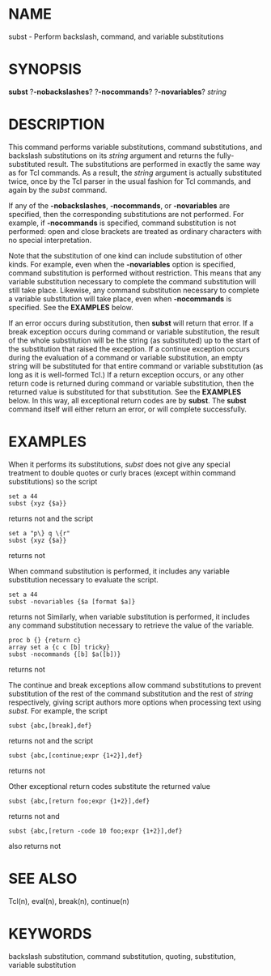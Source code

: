 # NAME

subst - Perform backslash, command, and variable substitutions

# SYNOPSIS

**subst** ?**-nobackslashes**? ?**-nocommands**? ?**-novariables**?
*string*

# DESCRIPTION

This command performs variable substitutions, command substitutions, and
backslash substitutions on its *string* argument and returns the
fully-substituted result. The substitutions are performed in exactly the
same way as for Tcl commands. As a result, the *string* argument is
actually substituted twice, once by the Tcl parser in the usual fashion
for Tcl commands, and again by the *subst* command.

If any of the **-nobackslashes**, **-nocommands**, or **-novariables**
are specified, then the corresponding substitutions are not performed.
For example, if **-nocommands** is specified, command substitution is
not performed: open and close brackets are treated as ordinary
characters with no special interpretation.

Note that the substitution of one kind can include substitution of other
kinds. For example, even when the **-novariables** option is specified,
command substitution is performed without restriction. This means that
any variable substitution necessary to complete the command substitution
will still take place. Likewise, any command substitution necessary to
complete a variable substitution will take place, even when
**-nocommands** is specified. See the **EXAMPLES** below.

If an error occurs during substitution, then **subst** will return that
error. If a break exception occurs during command or variable
substitution, the result of the whole substitution will be the string
(as substituted) up to the start of the substitution that raised the
exception. If a continue exception occurs during the evaluation of a
command or variable substitution, an empty string will be substituted
for that entire command or variable substitution (as long as it is
well-formed Tcl.) If a return exception occurs, or any other return code
is returned during command or variable substitution, then the returned
value is substituted for that substitution. See the **EXAMPLES** below.
In this way, all exceptional return codes are by **subst**. The
**subst** command itself will either return an error, or will complete
successfully.

# EXAMPLES

When it performs its substitutions, *subst* does not give any special
treatment to double quotes or curly braces (except within command
substitutions) so the script

    set a 44
    subst {xyz {$a}}

returns not and the script

    set a "p\} q \{r"
    subst {xyz {$a}}

returns not

When command substitution is performed, it includes any variable
substitution necessary to evaluate the script.

    set a 44
    subst -novariables {$a [format $a]}

returns not Similarly, when variable substitution is performed, it
includes any command substitution necessary to retrieve the value of the
variable.

    proc b {} {return c}
    array set a {c c [b] tricky}
    subst -nocommands {[b] $a([b])}

returns not

The continue and break exceptions allow command substitutions to prevent
substitution of the rest of the command substitution and the rest of
*string* respectively, giving script authors more options when
processing text using *subst*. For example, the script

    subst {abc,[break],def}

returns not and the script

    subst {abc,[continue;expr {1+2}],def}

returns not

Other exceptional return codes substitute the returned value

    subst {abc,[return foo;expr {1+2}],def}

returns not and

    subst {abc,[return -code 10 foo;expr {1+2}],def}

also returns not

# SEE ALSO

Tcl(n), eval(n), break(n), continue(n)

# KEYWORDS

backslash substitution, command substitution, quoting, substitution,
variable substitution
